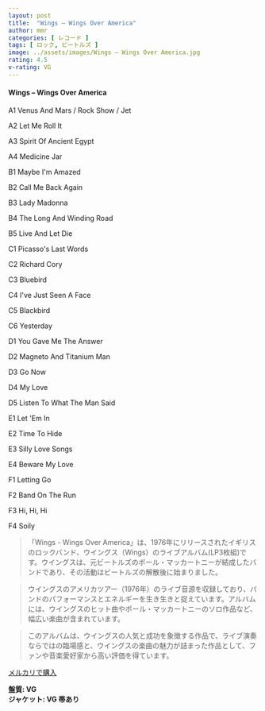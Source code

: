 ```yaml
---
layout: post
title:  "Wings – Wings Over America"
author: mmr
categories: [ レコード ]
tags: [ ロック, ビートルズ ]
image: ../assets/images/Wings – Wings Over America.jpg
rating: 4.5
v-rating: VG
---
```


#### Wings – Wings Over America

A1		Venus And Mars / Rock Show / Jet

A2		Let Me Roll It

A3		Spirit Of Ancient Egypt

A4		Medicine Jar

B1		Maybe I'm Amazed

B2		Call Me Back Again

B3		Lady Madonna

B4		The Long And Winding Road

B5		Live And Let Die

C1		Picasso's Last Words

C2		Richard Cory

C3		Bluebird

C4		I've Just Seen A Face

C5		Blackbird

C6		Yesterday

D1		You Gave Me The Answer

D2		Magneto And Titanium Man

D3		Go Now

D4		My Love

D5		Listen To What The Man Said

E1		Let 'Em In

E2		Time To Hide

E3		Silly Love Songs

E4		Beware My Love

F1		Letting Go

F2		Band On The Run

F3		Hi, Hi, Hi

F4		Soily


> 「Wings - Wings Over America」は、1976年にリリースされたイギリスのロックバンド、ウイングス（Wings）のライブアルバム(LP3枚組)です。ウイングスは、元ビートルズのポール・マッカートニーが結成したバンドであり、その活動はビートルズの解散後に始まりました。

> ウイングスのアメリカツアー（1976年）のライブ音源を収録しており、バンドのパフォーマンスとエネルギーを生き生きと捉えています。アルバムには、ウイングスのヒット曲やポール・マッカートニーのソロ作品など、幅広い楽曲が含まれています。

> このアルバムは、ウイングスの人気と成功を象徴する作品で、ライブ演奏ならではの臨場感と、ウイングスの楽曲の魅力が詰まった作品として、ファンや音楽愛好家から高い評価を得ています。




[メルカリで購入](https://jp.mercari.com/item/m21622043805)


<div class="mt-4 mb-4 d-flex align-items-center">
<strong class="mr-1">盤質: VG</strong>
</div>
<div class="mt-4 mb-4 d-flex align-items-center">
<strong class="mr-1">ジャケット: VG 帯あり</strong>
</div>